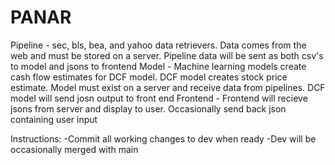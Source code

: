 # PANAR
Pipeline - sec, bls, bea, and yahoo data retrievers. Data comes from the web and must be stored on a server. Pipeline data will be sent as both csv's to model and jsons to frontend
Model - Machine learning models create cash flow estimates for DCF model. DCF model creates stock price estimate. Model must exist on a server and receive data from pipelines. DCF model will send josn output to front end 
Frontend - Frontend will recieve jsons from server and display to user. Occasionally send back json containing user input

Instructions:
-Commit all working changes to dev when ready
-Dev will be occasionally merged with main 
